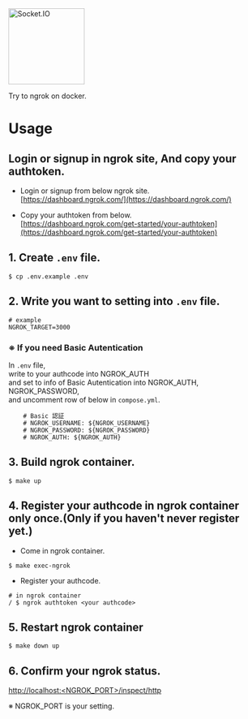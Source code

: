 <a href="https://ngrok.com/">
<img alt="Socket.IO" src="https://ngrok.com/static/img/ngrok-white.svg" 
  height="150"
/></a>

Try to ngrok on docker.

# Usage

## Login or signup in ngrok site, And copy your authtoken.

- Login or signup from below ngrok site.  
  [https://dashboard.ngrok.com/](https://dashboard.ngrok.com/)

- Copy your authtoken from below.  
  [https://dashboard.ngrok.com/get-started/your-authtoken](https://dashboard.ngrok.com/get-started/your-authtoken)

## 1. Create `.env` file.

```
$ cp .env.example .env
```

## 2. Write you want to setting into `.env` file.

```
# example
NGROK_TARGET=3000
```

### ※ If you need Basic Autentication

In `.env` file,  
write to your authcode into NGROK_AUTH  
and set to info of Basic Autentication into NGROK_AUTH, NGROK_PASSWORD,  
and uncomment row of below in `compose.yml`.

```
    # Basic 認証
    # NGROK_USERNAME: ${NGROK_USERNAME}
    # NGROK_PASSWORD: ${NGROK_PASSWORD}
    # NGROK_AUTH: ${NGROK_AUTH}
```

## 3. Build ngrok container.

```
$ make up
```

## 4. Register your authcode in ngrok container only once.(Only if you haven't never register yet.)

- Come in ngrok container.

```
$ make exec-ngrok
```

- Register your authcode.

```
# in ngrok container
/ $ ngrok authtoken <your authcode>
```

## 5. Restart ngrok container

```
$ make down up
```

## 6. Confirm your ngrok status.

[http://localhost:<NGROK_PORT>/inspect/http](http://localhost:<NGROK_PORT>/inspect/http)

※ NGROK_PORT is your setting.
